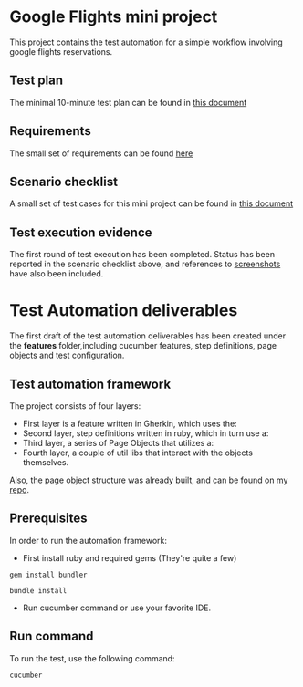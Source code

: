 
# Google Flights mini project

This project contains the test automation for a simple workflow involving google flights reservations.

## Test plan

The minimal 10-minute test plan can be found in [this document](https://docs.google.com/document/d/15s3mgTSQd49G-BBNWtpkn9VIJ-sCDL3f68utw63p46k/edit?usp=sharing)

## Requirements

The small set of requirements can be found [here](https://docs.google.com/document/d/1SfEcTNoagvE2vwiGcilRR0D8IAUW5wrzMEV99-4JMrA/edit?usp=sharing)

## Scenario checklist

A small set of test cases for this mini project can be found in [this document](https://docs.google.com/spreadsheets/d/177fzaEM2rVa2VIYH9jwD69q0PfVeJzvg0vhjXZPukSI/edit?usp=sharing)

## Test execution evidence

The first round of test execution has been completed.  Status has been reported in the scenario checklist above, and references to [screenshots](https://drive.google.com/drive/folders/12kdpsOPzspB8H04MtYpe9uTBm-BEyGE9?usp=sharing) have also been included.

# Test Automation deliverables

The first draft of the test automation deliverables has been created under the __features__ folder,including cucumber features, step definitions, page objects and test configuration.

## Test automation framework

The project consists of four layers:

* First layer is a feature written in Gherkin, which uses the:
* Second layer, step definitions written in ruby, which in turn use a:
* Third layer, a series of Page Objects that utilizes a:
* Fourth layer, a couple of util libs that interact with the objects themselves.
 
 Also, the page object structure was already built, and can be found on [my 
 repo](https://github.com/jomarnavarro/ruby-poc).
 
## Prerequisites

  In order to run the automation framework:

 * First install ruby and required gems (They're quite a few)

 ```
 gem install bundler

 bundle install
 ```

 * Run cucumber command or use your favorite IDE.
 
## Run command

To run the test, use the following command:

```
cucumber
```